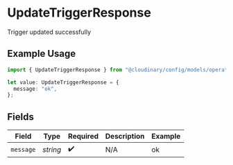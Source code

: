 # UpdateTriggerResponse

Trigger updated successfully

## Example Usage

```typescript
import { UpdateTriggerResponse } from "@cloudinary/config/models/operations";

let value: UpdateTriggerResponse = {
  message: "ok",
};
```

## Fields

| Field              | Type               | Required           | Description        | Example            |
| ------------------ | ------------------ | ------------------ | ------------------ | ------------------ |
| `message`          | *string*           | :heavy_check_mark: | N/A                | ok                 |